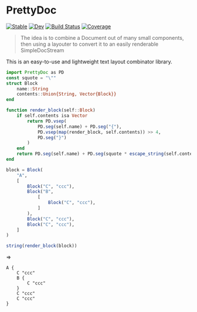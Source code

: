 # PrettyDoc

[![Stable](https://img.shields.io/badge/docs-stable-blue.svg)](https://thautwarm.github.io/PrettyDoc.jl/stable/)
[![Dev](https://img.shields.io/badge/docs-dev-blue.svg)](https://thautwarm.github.io/PrettyDoc.jl/dev/)
[![Build Status](https://github.com/thautwarm/PrettyDoc.jl/actions/workflows/CI.yml/badge.svg?branch=main)](https://github.com/thautwarm/PrettyDoc.jl/actions/workflows/CI.yml?query=branch%3Amain)
[![Coverage](https://codecov.io/gh/thautwarm/PrettyDoc.jl/branch/main/graph/badge.svg)](https://codecov.io/gh/thautwarm/PrettyDoc.jl)


> The idea is to combine a Document out of many small components, then using a layouter to convert it to an easily renderable SimpleDocStream

This is an easy-to-use and lightweight text layout combinator library.

```julia
import PrettyDoc as PD
const squote = "\""
struct Block
    name::String
    contents::Union{String, Vector{Block}}
end

function render_block(self::Block)
    if self.contents isa Vector
        return PD.vsep(
            PD.seg(self.name) + PD.seg("{"),
            PD.vsep(map(render_block, self.contents)) >> 4,
            PD.seg("}")
        )
    end
    return PD.seg(self.name) + PD.seg(squote * escape_string(self.contents) * squote)
end

block = Block(
    "A",
    [
        Block("C", "ccc"),
        Block("B",
            [
                Block("C", "ccc"),
            ]
        ),
        Block("C", "ccc"),
        Block("C", "ccc"),
    ]
)

string(render_block(block))
```

=>

```
A {
    C "ccc"
    B {
        C "ccc"
    }
    C "ccc"
    C "ccc"
}
```